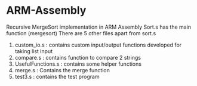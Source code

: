 # ARM-Assembly
Recursive MergeSort implementation in ARM Assembly
Sort.s has the main function (mergesort)
There are 5 other files apart from sort.s
1. custom_io.s : contains custom input/output functions developed for taking list input
2. compare.s : contains function to compare 2 strings
3. UsefulFunctions.s : contains some helper functions
4. merge.s : Contains the merge function
5. test3.s : contains the test program
